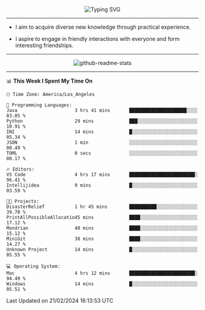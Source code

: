 <p align="center">
  <img src="https://readme-typing-svg.demolab.com?font=Fira+Code&weight=500&size=32&duration=2500&pause=1600&center=true&vCenter=true&random=false&width=1024&height=64&lines=Hi+there+%F0%9F%91%8B;I'm+delighted+you+could+make+it+here+%F0%9F%8E%89;I'm+Harry%2C+a+college+student+still+finding+my+way" alt="Typing SVG" />
</p>


---


- I aim to acquire diverse new knowledge through practical experience.

- I aspire to engage in friendly interactions with everyone and form interesting friendships.


---


<p align="center">
  <img src="https://github-readme-stats.vercel.app/api?username=Harry-Jing&show_icons=true" alt="github-readme-stats"/>
</p>


---

<!--START_SECTION:waka-->
📊 **This Week I Spent My Time On** 

```text
🕑︎ Time Zone: America/Los_Angeles

💬 Programming Languages: 
Java                     3 hrs 41 mins       █████████████████████░░░░   83.05 % 
Python                   29 mins             ███░░░░░░░░░░░░░░░░░░░░░░   10.91 % 
INI                      14 mins             █░░░░░░░░░░░░░░░░░░░░░░░░   05.34 % 
JSON                     1 min               ░░░░░░░░░░░░░░░░░░░░░░░░░   00.49 % 
TOML                     0 secs              ░░░░░░░░░░░░░░░░░░░░░░░░░   00.17 % 

🔥 Editors: 
VS Code                  4 hrs 17 mins       ████████████████████████░   96.41 % 
Intellijidea             9 mins              █░░░░░░░░░░░░░░░░░░░░░░░░   03.59 % 

🐱‍💻 Projects: 
DisasterRelief           1 hr 45 mins        ██████████░░░░░░░░░░░░░░░   39.70 % 
PrintAllPossibleAllocatio45 mins             ████░░░░░░░░░░░░░░░░░░░░░   17.12 % 
Mondrian                 40 mins             ████░░░░░░░░░░░░░░░░░░░░░   15.12 % 
MiniGit                  38 mins             ████░░░░░░░░░░░░░░░░░░░░░   14.27 % 
Unknown Project          14 mins             █░░░░░░░░░░░░░░░░░░░░░░░░   05.55 % 

💻 Operating System: 
Mac                      4 hrs 12 mins       ████████████████████████░   94.49 % 
Windows                  14 mins             █░░░░░░░░░░░░░░░░░░░░░░░░   05.51 % 
```


 Last Updated on 21/02/2024 16:13:53 UTC
<!--END_SECTION:waka-->
